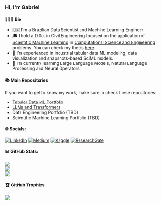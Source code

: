 ### Hi, I'm Gabriel!
#### 👨🏻‍💻 Bio
- 🇧🇷 I'm a Brazilian Data Scientist and Machine Learning Engineer
- 🎓 I hold a D.Sc. in Civil Engineering focused on the application of [Scientific Machine Learning](https://sites.brown.edu/bergen-lab/research/what-is-sciml/) in [Computational Science and Engineering](https://en.wikipedia.org/wiki/Computer_science_and_engineering) problems. You can check my thesis [here](https://www.coc.ufrj.br/pt/teses-de-doutorado/662-2022-2/10236-gabriel-freguglia-barros).
- 🧠 I’m experienced in industrial tabular data ML modeling, data visualization and snapshots-based SciML models.
- 🌱 I’m currently learning Large Language Models, Natural Language Processing and Neural Operators.

#### 📚 Main Repositories
If you want to get to know my work, make sure to check these repositories:
- [Tabular Data ML Portfolio](https://github.com/gf-barros/data_science_portfolio)
- [LLMs and Transformers](https://github.com/gf-barros/llm_and_transformers_portfolio)
- Data Engineering Portfolio (TBD)
- Scientific Machine Learning Portfolio (TBD)


#### 🌐 Socials:
[![LinkedIn](https://img.shields.io/badge/linkedin-%230077B5.svg?style=for-the-badge&logo=linkedin&logoColor=white)](https://www.linkedin.com/in/gabrielfbarros/) 
[![Medium](https://img.shields.io/badge/Medium-12100E?style=for-the-badge&logo=medium&logoColor=white)](https://medium.com/@gfbarros) 
[![Kaggle](https://img.shields.io/badge/Kaggle-035a7d?style=for-the-badge&logo=kaggle&logoColor=white)](https://www.kaggle.com/gfbarros)
[![ResearchGate](https://img.shields.io/badge/ResearchGate-00CCBB?style=for-the-badge&logo=ResearchGate&logoColor=white)](https://www.researchgate.net/profile/Gabriel-Barros-6)
<!--
#### 💻 Tech Stack:
![Python](https://img.shields.io/badge/python-3670A0?style=for-the-badge&logo=python&logoColor=ffdd54) 
![Shell Script](https://img.shields.io/badge/shell_script-%23121011.svg?style=for-the-badge&logo=gnu-bash&logoColor=white) 
![LaTeX](https://img.shields.io/badge/latex-%23008080.svg?style=for-the-badge&logo=latex&logoColor=white) 
![SQLite](https://img.shields.io/badge/sqlite-%2307405e.svg?style=for-the-badge&logo=sqlite&logoColor=white) 
![Keras](https://img.shields.io/badge/Keras-%23D00000.svg?style=for-the-badge&logo=Keras&logoColor=white) 
![Matplotlib](https://img.shields.io/badge/Matplotlib-%23ffffff.svg?style=for-the-badge&logo=Matplotlib&logoColor=black) 
![NumPy](https://img.shields.io/badge/numpy-%23013243.svg?style=for-the-badge&logo=numpy&logoColor=white) 
![Pandas](https://img.shields.io/badge/pandas-%23150458.svg?style=for-the-badge&logo=pandas&logoColor=white) 
![Plotly](https://img.shields.io/badge/Plotly-%233F4F75.svg?style=for-the-badge&logo=plotly&logoColor=white) 
![PyTorch](https://img.shields.io/badge/PyTorch-%23EE4C2C.svg?style=for-the-badge&logo=PyTorch&logoColor=white) 
![scikit-learn](https://img.shields.io/badge/scikit--learn-%23F7931E.svg?style=for-the-badge&logo=scikit-learn&logoColor=white) 
![Scipy](https://img.shields.io/badge/SciPy-%230C55A5.svg?style=for-the-badge&logo=scipy&logoColor=%white) 
![GitLab](https://img.shields.io/badge/gitlab-%23181717.svg?style=for-the-badge&logo=gitlab&logoColor=white) 
![GitHub](https://img.shields.io/badge/github-%23121011.svg?style=for-the-badge&logo=github&logoColor=white)
![AWS](https://img.shields.io/badge/AWS-%23FF9900.svg?style=for-the-badge&logo=amazon-aws&logoColor=white)

![Apache Spark](https://img.shields.io/badge/Apache%20Spark-FDEE21?style=for-the-badge&logo=apachespark&logoColor=black) 
![mlflow](https://img.shields.io/badge/mlflow-%23d9ead3.svg?style=for-the-badge&logo=numpy&logoColor=blue) 
![TensorFlow](https://img.shields.io/badge/TensorFlow-%23FF6F00.svg?style=for-the-badge&logo=TensorFlow&logoColor=white) 
-->
#### 📊 GitHub Stats:
![](https://github-readme-stats.vercel.app/api?username=gf-barros&theme=onedark&hide_border=false&include_all_commits=false&count_private=false)<br/>
![](https://github-readme-streak-stats.herokuapp.com/?user=gf-barros&theme=onedark&hide_border=false)<br/>
![](https://github-readme-stats.vercel.app/api/top-langs/?username=gf-barros&theme=onedark&hide_border=false&include_all_commits=false&count_private=false&layout=compact)

#### 🏆 GitHub Trophies
![](https://github-profile-trophy.vercel.app/?username=gf-barros&theme=onedark&no-frame=false&no-bg=true&margin-w=4)

<!--
#### 🔝 Top Contributed Repo
![](https://github-contributor-stats.vercel.app/api?username=gf-barros&limit=5&theme=one_dark_pro&combine_all_yearly_contributions=true)
-->
<!-- Proudly created with GPRM ( https://gprm.itsvg.in ) -->
